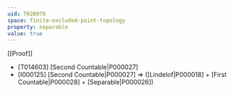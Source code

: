 ```yaml
---
uid: T020070
space: finite-excluded-point-topology
property: separable
value: true
---
```

[[Proof]]

* [T014603] [Second Countable|P000027]
* [I000125] [Second Countable|P000027] => ([Lindelof|P000018] + [First Countable|P000028] + [Separable|P000026])

